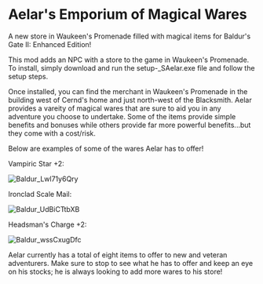 # Aelar's Emporium of Magical Wares
A new store in Waukeen's Promenade filled with magical items for Baldur's Gate II: Enhanced Edition!

This mod adds an NPC with a store to the game in Waukeen's Promenade. To install, simply download and run the setup-_SAelar.exe file and follow the setup steps.

Once installed, you can find the merchant in Waukeen's Promenade in the building west of Cernd's home and just north-west of the Blacksmith. Aelar provides a vareity of magical wares that are sure to aid you in any adventure you choose to undertake. Some of the items provide simple benefits and bonuses while others provide far more powerful benefits...but they come with a cost/risk.

Below are examples of some of the wares Aelar has to offer!

Vampiric Star +2:

![Baldur_Lwl71y6Qry](https://github.com/ShadowfireAngel/Aelar-Wares/assets/73798461/f27c1b3c-3d39-41b5-9e49-b556822902f9)

Ironclad Scale Mail:

![Baldur_UdBiCTtbXB](https://github.com/ShadowfireAngel/Aelar-Wares/assets/73798461/7a1f2fb2-1e1b-4778-8003-aec873cd2fed)

Headsman's Charge +2:

![Baldur_wssCxugDfc](https://github.com/ShadowfireAngel/Aelar-Wares/assets/73798461/d55e417f-715f-4335-80e2-1042b0f3be58)

Aelar currently has a total of eight items to offer to new and veteran adventurers. Make sure to stop to see what he has to offer and keep an eye on his stocks; he is always looking to add more wares to his store!

